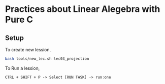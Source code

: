 # Practices about Linear Alegebra with Pure C
## Setup

To create new lession,
```sh
bash tools/new_lec.sh lec03_projection
```

To Run a lession,
```
CTRL + SHIFT + P -> Select [RUN TASK] -> run:one
```